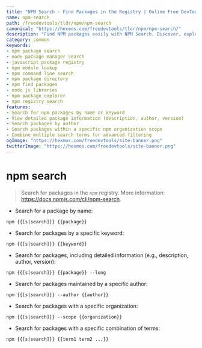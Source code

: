 ```yaml
---
title: "NPM Search - Find Packages in the Registry | Online Free DevTools by Hexmos"
name: npm-search
path: /freedevtools/tldr/npm/npm-search
canonical: "https://hexmos.com/freedevtools/tldr/npm/npm-search/"
description: "Find NPM packages easily with NPM Search. Discover, explore, and install Node.js modules from the registry. Free online tool, no registration required."
category: common
keywords:
- npm package search
- node package manager search
- javascript package registry
- npm module lookup
- npm command line search
- npm package directory
- npm find packages
- node js libraries
- npm package explorer
- npm registry search
features:
- Search for npm packages by name or keyword
- View detailed package information (description, author, version)
- Search packages by author
- Search packages within a specific npm organization scope
- Combine multiple search terms for advanced filtering
ogImage: "https://hexmos.com/freedevtools/site-banner.png"
twitterImage: "https://hexmos.com/freedevtools/site-banner.png"
---
```


# npm search

> Search for packages in the `npm` registry.
> More information: <https://docs.npmjs.com/cli/npm-search>.

- Search for a package by name:

`npm {{[s|search]}} {{package}}`

- Search for packages by a specific keyword:

`npm {{[s|search]}} {{keyword}}`

- Search for packages, including detailed information (e.g., description, author, version):

`npm {{[s|search]}} {{package}} --long`

- Search for packages maintained by a specific author:

`npm {{[s|search]}} --author {{author}}`

- Search for packages with a specific organization:

`npm {{[s|search]}} --scope {{organization}}`

- Search for packages with a specific combination of terms:

`npm {{[s|search]}} {{term1 term2 ...}}`
